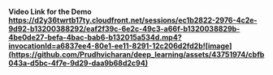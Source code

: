 <b>Video Link for the Demo<b>
https://d2y36twrtb17ty.cloudfront.net/sessions/ec1b2822-2976-4c2e-9d92-b13200388292/eaf2f39c-6e2c-49c3-a66f-b1320038829b-4be0de27-befa-4bac-bab6-b132015a534d.mp4?invocationId=a6837ee4-80e1-ee11-8291-12c206d2fd2b![image](https://github.com/Prudhvicharan/deep_learning/assets/43751974/cbfb043a-d5bc-4f7e-9d29-daa9b68d2c94)
